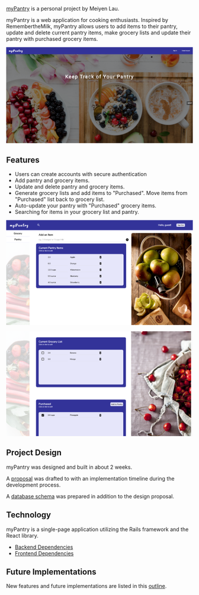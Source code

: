 [myPantry](https://mypantry.herokuapp.com/#/) is a personal project by Meiyen Lau.

myPantry is a web application for cooking enthusiasts. Inspired by
RemembertheMilk, myPantry allows users to add items to their pantry,
update and delete current pantry items, make grocery lists and
update their pantry with purchased grocery items.

![homepage](./homepage.png)


## Features
- Users can create accounts with secure authentication
- Add pantry and grocery items.
- Update and delete pantry and grocery items.
- Generate grocery lists and add items to "Purchased". Move items from
  "Purchased" list back to grocery list.
- Auto-update your pantry with "Purchased" grocery items.
- Searching for items in your grocery list and pantry.

![pantry page](./pantry.png)

![grocery page](./grocery.png)

## Project Design
myPantry was designed and built in about 2 weeks.

A [proposal](./docs/development_README.md) was drafted to with an implementation timeline
during the development process.

A [database schema](./docs/schema.md) was prepared in addition to the design proposal.


## Technology
myPantry is a single-page application utilizing the Rails framework and
the React library.
- [Backend Dependencies](./backend_tech.md)
- [Frontend Dependencies](./frontend_tech.md)


## Future Implementations
New features and future implementations are listed in this
[outline](./future_implementations.md).
